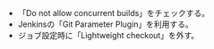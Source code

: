 - 「Do not allow concurrent builds」をチェックする。
- Jenkinsの「Git Parameter Plugin」を利用する。
- ジョブ設定時に「Lightweight checkout」を外す。